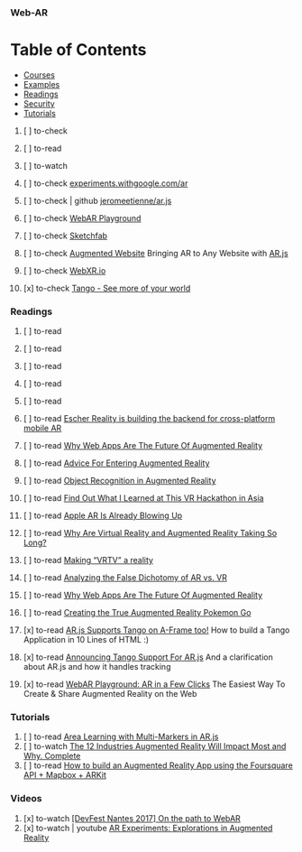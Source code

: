 ### Web-AR

# Table of Contents
<!-- MarkdownTOC depth=4 -->
  - [Courses](#courses)
  - [Examples](#examples)
  - [Readings](#readings)
  - [Security](#security)
  - [Tutorials](#tutorials)
<!-- /MarkdownTOC -->

  1. [ ] to-check []()
  1. [ ] to-read []()
  1. [ ] to-watch []()

  1. [ ] to-check [experiments.withgoogle.com/ar](https://experiments.withgoogle.com/ar)

  1. [ ] to-check | github [jeromeetienne/ar.js](https://github.com/jeromeetienne/ar.js)
  1. [ ] to-check [WebAR Playground](https://webxr.io/webar-playground/)
  1. [ ] to-check [Sketchfab](https://sketchfab.com/)
  1. [ ] to-check [Augmented Website](https://webxr.io/augmented-website/) Bringing AR to Any Website with [AR.js](https://github.com/jeromeetienne/ar.js)
  1. [ ] to-check [WebXR.io](https://webxr.io/)

  1. [x] to-check [Tango - See more of your world](https://get.google.com/tango/)

### Readings

  1. [ ] to-read []()

  1. [ ] to-read []()
  1. [ ] to-read []()
  1. [ ] to-read []()
  1. [ ] to-read []()
  1. [ ] to-read [Escher Reality is building the backend for cross-platform mobile AR](https://techcrunch.com/2017/08/06/escher-reality-is-building-the-backend-for-cross-platform-mobile-ar/)

  1. [ ] to-read [Why Web Apps Are The Future Of Augmented Reality](https://medium.com/arjs/why-web-apps-are-the-future-of-augmented-reality-c503e796a0c5)

  1. [ ] to-read [Advice For Entering Augmented Reality](https://virtualrealitypop.com/advice-for-entering-augmented-reality-e40e62bd45bd)
  1. [ ] to-read [Object Recognition in Augmented Reality](https://virtualrealitypop.com/object-recognition-in-augmented-reality-8f7f17127a7a)
  1. [ ] to-read [Find Out What I Learned at This VR Hackathon in Asia](https://virtualrealitypop.com/find-out-what-i-learned-at-this-vr-hackathon-in-asia-ab9f959ba79c)
  1. [ ] to-read [Apple AR Is Already Blowing Up](https://virtualrealitypop.com/apple-ar-is-already-blowing-up-9afbf5829fc8)
  1. [ ] to-read [Why Are Virtual Reality and Augmented Reality Taking So Long?](https://medium.com/iotforall/why-are-virtual-reality-and-augmented-reality-taking-so-long-4d5773e3827c)
  1. [ ] to-read [Making “VRTV” a reality](https://virtualrealitypop.com/making-vrtv-a-reality-d3fa8ef24b5a)
  1. [ ] to-read [Analyzing the False Dichotomy of AR vs. VR](https://virtualrealitypop.com/analyzing-the-false-dichotomy-of-ar-vs-vr-1b7374ab64d8)
  1. [ ] to-read [Why Web Apps Are The Future Of Augmented Reality](https://medium.com/arjs/why-web-apps-are-the-future-of-augmented-reality-c503e796a0c5)
  1. [ ] to-read [Creating the True Augmented Reality Pokemon Go](https://virtualrealitypop.com/creating-the-true-augmented-reality-pokemon-go-14d79e9f469d)
  1. [x] to-read [AR.js Supports Tango on A-Frame too!](https://medium.com/arjs/ar-js-supports-tango-on-a-frame-too-2c098de4df34) How to build a Tango Application in 10 Lines of HTML :)
  1. [x] to-read [Announcing Tango Support For AR.js](https://medium.com/arjs/announcing-tango-support-for-ar-js-373572fec69e) And a clarification about AR.js and how it handles tracking
  1. [x] to-read [WebAR Playground: AR in a Few Clicks](https://medium.com/arjs/webar-playground-ar-in-a-few-clicks-67a08cfb1534) The Easiest Way To Create & Share Augmented Reality on the Web

### Tutorials

  1. [ ] to-read [Area Learning with Multi-Markers in AR.js](https://medium.com/arjs/area-learning-with-multi-markers-in-ar-js-1ff03a2f9fbe)
  1. [ ] to-watch [The 12 Industries Augmented Reality Will Impact Most and Why. Complete](https://www.youtube.com/watch?v=3lp769uy0qY)
  1. [ ] to-read [How to build an Augmented Reality App using the Foursquare API + Mapbox + ARKit](https://medium.com/foursquare-developers/how-to-build-an-augmented-reality-app-using-the-foursquare-api-mapbox-arkit-b8873f110e85)

### Videos

  1. [x] to-watch [[DevFest Nantes 2017] On the path to WebAR](https://www.youtube.com/watch?v=G5gtktwn-2U)
  1. [x] to-watch | youtube [AR Experiments: Explorations in Augmented Reality](https://www.youtube.com/watch?v=y4bIcUv0lbU&)

